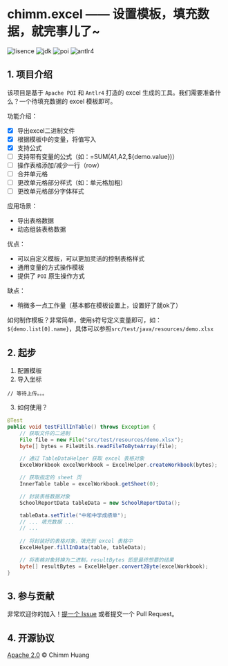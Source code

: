 # chimm.excel —— 设置模板，填充数据，就完事儿了~
<p align="left">
	<img src='https://img.shields.io/badge/License-Apache--2.0-brightgreen' alt='lisence'></img>
	<img src="https://img.shields.io/badge/JDK-1.8-9cf" alt='jdk'></img>
	<img src="https://img.shields.io/badge/Apache--POI-4.1.2-blue" alt='poi'></img>
	<img src="https://img.shields.io/badge/Antlr-4-critical" alt='antlr4'></img>
</p>

## 1. 项目介绍

该项目是基于 `Apache POI` 和 `Antlr4` 打造的 excel 生成的工具。我们需要准备什么？一个待填充数据的 excel 模板即可。

功能介绍：
- [x] 导出excel二进制文件
- [x] 根据模板中的变量，将值写入
- [x] 支持公式
- [ ] 支持带有变量的公式（如：=SUM(A1,A2,${demo.value})）
- [ ] 操作表格添加/减少一行（row）
- [ ] 合并单元格
- [ ] 更改单元格部分样式（如：单元格加粗）
- [ ] 更改单元格部分字体样式

应用场景：
- 导出表格数据
- 动态组装表格数据

优点：
- 可以自定义模板，可以更加灵活的控制表格样式
- 通用变量的方式操作模板
- 提供了 `POI` 原生操作方式

缺点：
- 稍微多一点工作量（基本都在模板设置上，设置好了就ok了）

如何制作模板？非常简单，使用`$`符号定义变量即可，如： `${demo.list[0].name}`，具体可以参照`src/test/java/resources/demo.xlsx`

## 2. 起步
1. 配置模板
2. 导入坐标
```
// 等待上传。。。
```
3. 如何使用？
```java
@Test
public void testFillInTable() throws Exception {
    // 获取文件的二进制
    File file = new File("src/test/resources/demo.xlsx");
    byte[] bytes = FileUtils.readFileToByteArray(file);

    // 通过 TableDataHelper 获取 excel 表格对象
    ExcelWorkbook excelWorkbook = ExcelHelper.createWorkbook(bytes);

    // 获取指定的 sheet 页
    InnerTable table = excelWorkbook.getSheet(0);

    // 封装表格数据对象
    SchoolReportData tableData = new SchoolReportData();

    tableData.setTitle("中和中学成绩单");
    // ... 填充数据 ...
    // ...
    
    // 将封装好的表格对象，填充到 excel 表格中
    ExcelHelper.fillInData(table, tableData);

    // 将表格对象转换为二进制，resultBytes 即是最终想要的结果
    byte[] resultBytes = ExcelHelper.convert2Byte(excelWorkbook);
}
```

## 3. 参与贡献
非常欢迎你的加入！[提一个 Issue](https://github.com/chimmhuang/chimm.excel/issues/new) 或者提交一个 Pull Request。

## 4. 开源协议
[Apache 2.0](LICENSE) © Chimm Huang